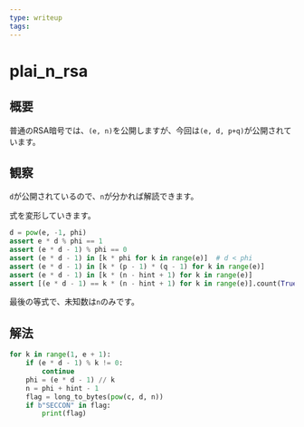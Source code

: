 ```yaml
---
type: writeup
tags:
---
```


# plai_n_rsa

## 概要

普通のRSA暗号では、`(e, n)`を公開しますが、今回は`(e, d, p+q)`が公開されています。

## 観察

`d`が公開されているので、`n`が分かれば解読できます。

式を変形していきます。

```python
d = pow(e, -1, phi)
assert e * d % phi == 1
assert (e * d - 1) % phi == 0
assert (e * d - 1) in [k * phi for k in range(e)]  # d < phi
assert (e * d - 1) in [k * (p - 1) * (q - 1) for k in range(e)]
assert (e * d - 1) in [k * (n - hint + 1) for k in range(e)]
assert [(e * d - 1) == k * (n - hint + 1) for k in range(e)].count(True)
```

最後の等式で、未知数は`n`のみです。

## 解法

```python
for k in range(1, e + 1):
    if (e * d - 1) % k != 0:
        continue
    phi = (e * d - 1) // k
    n = phi + hint - 1
    flag = long_to_bytes(pow(c, d, n))
    if b"SECCON" in flag:
        print(flag)
```
